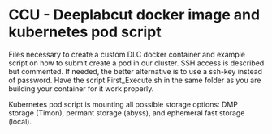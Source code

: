# CCU - Deeplabcut docker image and kubernetes pod script

Files necessary to create a custom DLC docker container and example script on how to submit create a pod in our cluster. SSH access is described but commented. If needed, the better alternative is to use a ssh-key instead of password. Have the script First_Execute.sh in the same folder as you are building your container for it work properly.

Kubernetes pod script is mounting all possible storage options: DMP storage (Timon), permant storage (abyss), and ephemeral fast storage (local).



